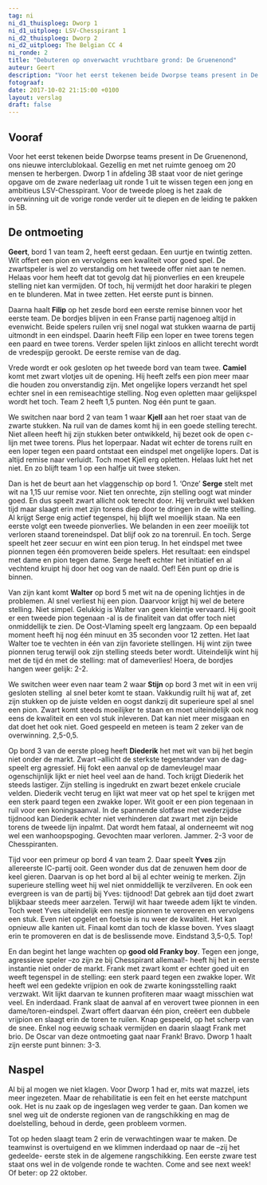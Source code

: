 ```yaml
---
tag: ni
ni_d1_thuisploeg: Dworp 1
ni_d1_uitploeg: LSV-Chesspirant 1
ni_d2_thuisploeg: Dworp 2
ni_d2_uitploeg: The Belgian CC 4
ni_ronde: 2
title: "Debuteren op onverwacht vruchtbare grond: De Gruenenond"
auteur: Geert
description: "Voor het eerst tekenen beide Dworpse teams present in De Gruenenond, ons nieuwe interclublokaal. Gezellig en met net ruimte genoeg om 20 mensen te herbergen."
fotograaf:
date: 2017-10-02 21:15:00 +0100
layout: verslag
draft: false
---
```

## Vooraf

Voor het eerst tekenen beide Dworpse teams present in De Gruenenond, ons nieuwe interclublokaal. Gezellig en met net ruimte genoeg om 20 mensen te herbergen. Dworp 1 in afdeling 3B staat voor de niet geringe opgave om de zware nederlaag uit ronde 1 uit te wissen tegen een jong en ambitieus LSV-Chesspirant. Voor de tweede ploeg is het zaak de overwinning uit de vorige ronde verder uit te diepen en de leiding te pakken in 5B.<!--more-->

## De ontmoeting

**Geert**, bord 1 van team 2, heeft eerst gedaan. Een uurtje en twintig zetten. Wit offert een pion en vervolgens een kwaliteit voor goed spel. De zwartspeler is wel zo verstandig om het tweede offer niet aan te nemen. Helaas voor hem heeft dat tot gevolg dat hij pionverlies en een kreupele stelling niet kan vermijden. Of toch, hij vermijdt het door harakiri te plegen en te blunderen. Mat in twee zetten. Het eerste punt is binnen.

Daarna haalt **Filip** op het zesde bord een eerste remise binnen voor het eerste team. De bordjes blijven in een Franse partij nagenoeg altijd in evenwicht. Beide spelers ruilen vrij snel nogal wat stukken waarna de partij uitmondt in een eindspel. Daarin heeft Filip een loper en twee torens tegen een paard en twee torens. Verder spelen lijkt zinloos en allicht terecht wordt de vredespijp gerookt. De eerste remise van de dag.

Vrede wordt er ook gesloten op het tweede bord van team twee. **Camiel** komt met zwart vlotjes uit de opening. Hij heeft zelfs een pion meer maar die houden zou onverstandig zijn. Met ongelijke lopers verzandt het spel echter snel in een remiseachtige stelling. Nog even opletten maar gelijkspel wordt het toch. Team 2 heeft 1,5 punten. Nog één punt te gaan.

We switchen naar bord 2 van team 1 waar **Kjell** aan het roer staat van de zwarte stukken. Na ruil van de dames komt hij in een goede stelling terecht. Niet alleen heeft hij zijn stukken beter ontwikkeld, hij bezet ook de open c-lijn met twee torens. Plus het loperpaar. Nadat wit echter de torens ruilt en een loper tegen een paard ontstaat een eindspel met ongelijke lopers. Dat is altijd remise naar verluidt. Toch moet Kjell erg opletten. Helaas lukt het net niet. En zo blijft team 1 op een halfje uit twee steken.

Dan is het de beurt aan het vlaggenschip op bord 1. ‘Onze’ **Serge** stelt met wit na 1,15 uur remise voor. Niet ten onrechte, zijn stelling oogt wat minder goed. En dus speelt zwart allicht ook terecht door. Hij verbruikt wel bakken tijd maar slaagt erin met zijn torens diep door te dringen in de witte stelling. Al krijgt Serge enig actief tegenspel, hij blijft wel moeilijk staan. Na een eerste volgt een tweede pionverlies. We belanden in een zeer moeilijk tot verloren staand toreneindspel. Dat blijf ook zo na torenruil. En toch. Serge speelt het zeer secuur en wint een pion terug. In het eindspel met twee pionnen tegen één promoveren beide spelers. Het resultaat: een eindspel met dame en pion tegen dame. Serge heeft echter het initiatief en al vechtend kruipt hij door het oog van de naald. Oef! Eén punt op drie is binnen.

Van zijn kant komt **Walter** op bord 5 met wit na de opening lichtjes in de problemen. Al snel verliest hij een pion. Daarvoor krijgt hij wel de betere stelling. Niet simpel. Gelukkig is Walter van geen kleintje vervaard. Hij gooit er een tweede pion tegenaan -al is de finaliteit van dat offer toch niet onmiddellijk te zien. De Oost-Vlaming speelt erg langzaam. Op een bepaald moment heeft hij nog één minuut en 35 seconden voor 12 zetten. Het laat Walter toe te vechten in één van zijn favoriete stellingen. Hij wint zijn twee pionnen terug terwijl ook zijn stelling steeds beter wordt. Uiteindelijk wint hij met de tijd én met de stelling: mat of dameverlies! Hoera, de bordjes hangen weer gelijk: 2-2.

We switchen weer even naar team 2 waar **Stijn** op bord 3 met wit in een vrij gesloten stelling  al snel beter komt te staan. Vakkundig ruilt hij wat af, zet zijn stukken op de juiste velden en oogst dankzij dit superieure spel al snel een pion. Zwart komt steeds moeilijker te staan en moet uiteindelijk ook nog eens de kwaliteit en een vol stuk inleveren. Dat kan niet meer misgaan en dat doet het ook niet. Goed gespeeld en meteen is team 2 zeker van de overwinning. 2,5-0,5.

Op bord 3 van de eerste ploeg heeft **Diederik** het met wit van bij het begin niet onder de markt. Zwart –allicht de sterkste tegenstander van de dag- speelt erg agressief. Hij fokt een aanval op de damevleugel maar ogenschijnlijk lijkt er niet heel veel aan de hand. Toch krijgt Diederik het steeds lastiger. Zijn stelling is ingedrukt en zwart bezet enkele cruciale velden. Diederik vecht terug en lijkt wat meer vat op het spel te krijgen met een sterk paard tegen een zwakke loper. Wit gooit er een pion tegenaan in ruil voor een koningsaanval. In de spannende slotfase met wederzijdse tijdnood kan Diederik echter niet verhinderen dat zwart met zijn beide torens de tweede lijn inpalmt. Dat wordt hem fataal, al onderneemt wit nog wel een wanhoopspoging. Gevochten maar verloren. Jammer. 2-3 voor de Chesspiranten.

Tijd voor een primeur op bord 4 van team 2. Daar speelt **Yves** zijn allereerste IC-partij ooit. Geen wonder dus dat de zenuwen hem door de keel gieren. Daarvan is op het bord al bij al echter weinig te merken. Zijn superieure stelling weet hij wel niet onmiddellijk te verzilveren. En ook een evergreen is van de partij bij Yves: tijdnood! Dat gebrek aan tijd doet zwart blijkbaar steeds meer aarzelen. Terwijl wit haar tweede adem lijkt te vinden. Toch weet Yves uiteindelijk een nestje pionnen te veroveren en vervolgens een stuk. Even niet opgelet en foetsie is nu weer de kwaliteit. Het kan opnieuw alle kanten uit. Finaal komt dan toch de klasse boven. Yves slaagt erin te promoveren en dat is de beslissende move. Eindstand 3,5-0,5. Top!

En dan begint het lange wachten op **good old Franky boy**. Tegen een jonge, agressieve speler –zo zijn ze bij Chesspirant allemaal!- heeft hij het in eerste instantie niet onder de markt. Frank met zwart komt er echter goed uit en weeft tegenspel in de stelling: een sterk paard tegen een zwakke loper. Wit heeft wel een gedekte vrijpion en ook de zwarte koningsstelling raakt verzwakt. Wit lijkt daarvan te kunnen profiteren maar waagt misschien wat veel. En inderdaad. Frank slaat de aanval af en verovert twee pionnen in een dame/toren-eindspel. Zwart offert daarvan één pion, creëert een dubbele vrijpion en slaagt erin de toren te ruilen. Knap gespeeld, op het scherp van de snee. Enkel nog eeuwig schaak vermijden en daarin slaagt Frank met brio. De Oscar van deze ontmoeting gaat naar Frank! Bravo. Dworp 1 haalt zijn eerste punt binnen: 3-3.

## Naspel

Al bij al mogen we niet klagen. Voor Dworp 1 had er, mits wat mazzel, iets meer ingezeten. Maar de rehabilitatie is een feit en het eerste matchpunt ook. Het is nu zaak op de ingeslagen weg verder te gaan. Dan komen we snel weg uit de onderste regionen van de rangschikking en mag de doelstelling, behoud in derde, geen probleem vormen.

Tot op heden slaagt team 2 erin de verwachtingen waar te maken. De teamwinst is overtuigend en we klimmen inderdaad op naar de –zij het gedeelde- eerste stek in de algemene rangschikking. Een eerste zware test staat ons wel in de volgende ronde te wachten. Come and see next week! Of beter: op 22 oktober.
